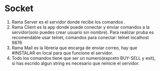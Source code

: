 # Socket
1.  Rama Server es el servidor donde recibe los comandos .
2.  Rama Client es la app donde puede conectar y enviar comandos a la servidor(solo puedes crear usuario sin nombre).
    Para realizar pruba es recomendable usar telnet, comandos para conectar: 
    telnet localhost 9876 
3.  Rama Mail es la libreria que encarga de enviar correo, hay que #INSTALAR en local para que funcione el servidor.
4.  Todo los comandos tiene que ser un numero(expceto BUY-SELL y exit), si has escrido algun string es necesario que reinicie el servidor.
